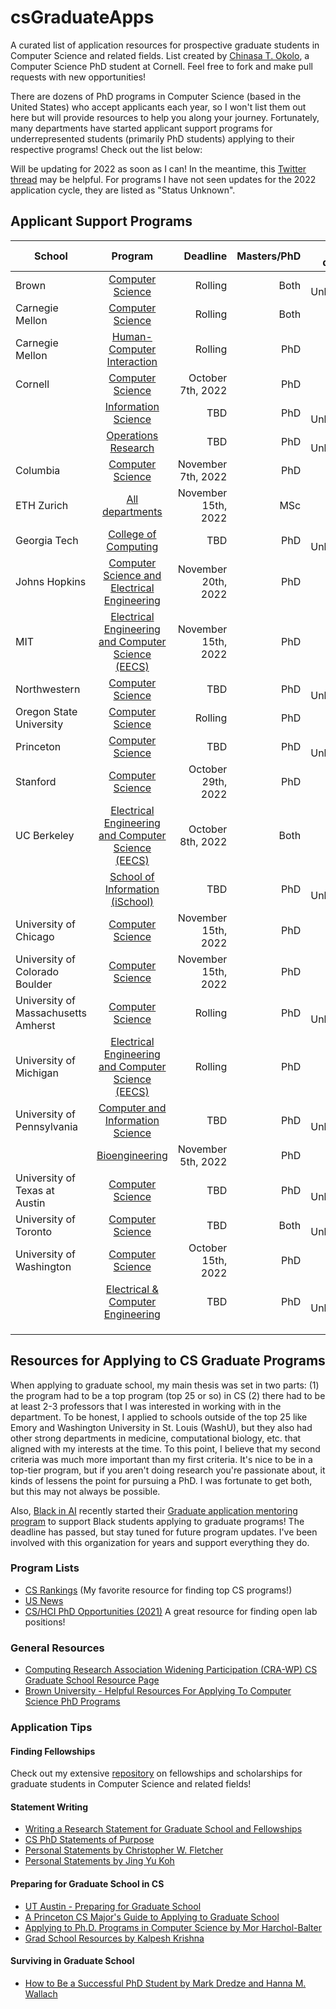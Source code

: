 # csGraduateApps
A curated list of application resources for prospective graduate students in Computer Science and related fields. List created by [Chinasa T. Okolo](http://www.chinasaokolo.com), a Computer Science PhD student at Cornell. Feel free to fork and make pull requests with new opportunities!

There are dozens of PhD programs in Computer Science (based in the United States) who accept applicants each year, so I won't list them out here but will provide resources to help you along your journey. Fortunately, many departments have started applicant support programs for underrepresented students (primarily PhD students) applying to their respective programs! Check out the list below:

Will be updating for 2022 as soon as I can! In the meantime, this [Twitter thread](https://twitter.com/andrewkuznet/status/1572589678360145922?s=20&t=qDG5vPKqlP480FvBZaI6Ig) may be helpful. For programs I have not seen updates for the 2022 application cycle, they are listed as "Status Unknown".

## Applicant Support Programs 
| School        | Program       | Deadline     | Masters/PhD  | Other details |
| ------------- |:-------------:| ------------:| ------------:| ------------:|
| Brown | [Computer Science](https://docs.google.com/forms/d/e/1FAIpQLScdG8AjMHfKAYmG8BqRBek6QffvZGUOTl9vgHnlClAUPZuOQw/viewform) | Rolling | Both | Status Unknown | 
| Carnegie Mellon | [Computer Science](https://www.cs.cmu.edu/gasp) | Rolling | Both |              | 
| Carnegie Mellon | [Human-Computer Interaction](https://docs.google.com/forms/d/e/1FAIpQLSeBMe-7vZ0cyofdJWmXkNMvNxx8J9uJp5FHhe0uK_OEZq0I1A/viewform) | Rolling  | PhD |              | 
| Cornell | [Computer Science](https://www.cs.cornell.edu/information/news/newsitem12443/student-applicant-support-program-computer-science-phd) | October 7th, 2022  | PhD |              |
|         | [Information Science](https://docs.google.com/forms/d/e/1FAIpQLSd4Rrsa7QYKS7V8B283gC0mpqqBALRSnCbIzr3SV9uLZHXqxw/viewform) | TBD | PhD | Status Unknown |
|         | [Operations Research](https://forms.gle/FEBgiRyAqhPhEcGr9) | TBD | PhD | Status Unknown |
| Columbia | [Computer Science](https://www.cs.columbia.edu/cscu-phd-par-program/) | November 7th, 2022 | PhD |  |
| ETH Zurich | [All departments](https://www.ethzpaap.com/) | November 15th, 2022 | MSc |              |
| Georgia Tech | [College of Computing](https://forms.office.com/pages/responsepage.aspx?id=u5ghSHuuJUuLem1_Mvqgg9xAot3THqRBplHR_fgRBB9UOTRaQ0hWNTVCNjlGTzE2TTIxTlZCTE5YWi4u) | TBD | PhD | Status Unknown |
| Johns Hopkins | [Computer Science and Electrical Engineering](https://www.clsp.jhu.edu/apply-for-phd/) | November 20th, 2022 | PhD |              |
| MIT | [Electrical Engineering and Computer Science (EECS)](https://eecs-gaap.mit.edu/) | November 15th, 2022 | PhD |              |
| Northwestern | [Computer Science](https://docs.google.com/forms/d/e/1FAIpQLScb1gexOTGCijOyujF5RJDBU7KXdYaYA8Dii2wXV2bv-TkjhQ/viewform) | TBD | PhD | Status Unknown |
| Oregon State University | [Computer Science](https://www.aigsa.club/) | Rolling | PhD |              |
| Princeton | [Computer Science](https://docs.google.com/forms/d/e/1FAIpQLSfKre2DhYTb65Ma21y4xPWxThX9YFClTz9YTSY_885WCLw0dA/viewform) | TBD | PhD | Status Unknown |
| Stanford | [Computer Science](https://cs.stanford.edu/admissions/phd/general-information) | October 29th, 2022 | PhD |              |
| UC Berkeley | [Electrical Engineering and Computer Science (EECS)](https://sites.google.com/berkeley.edu/eaaa/home) | October 8th, 2022 | Both |               |
|  | [School of Information (iSchool)](https://docs.google.com/forms/d/e/1FAIpQLSeGHXypnrBYIkJL2jsSbAHFqoEDUnZFlqQqqVCLafTL2w_8tw/closedform) | TBD | PhD | Status Unknown | 
| University of Chicago | [Computer Science](https://docs.google.com/forms/d/e/1FAIpQLScWh8dLviaAfUee4TEb6DENuBennnEpZZ71it1JQJ4UcWbiDw/viewform) | November 15th, 2022 | PhD |              |
| University of Colorado Boulder | [Computer Science](https://www.colorado.edu/cs/admissions/graduate-admissions) | November 15th, 2022 | PhD |              |
| University of Massachusetts Amherst | [Computer Science](https://paspumasscs.github.io) | Rolling | PhD | Status Unknown |
| University of Michigan | [Electrical Engineering and Computer Science (EECS)](https://docs.google.com/forms/d/e/1FAIpQLSfgppaIsr1eMjVtqLuX1lFpmoYTAIBOsDj8reDfgEs8OPCrlg/viewform) | Rolling | PhD |              |
| University of Pennsylvania | [Computer and Information Science](https://docs.google.com/forms/d/1ds010dwWkV6ZFwUhhrB1-NWFZfHAOFV7ZcytIZ6JDew) | TBD | PhD | Status Unknown |
|         | [Bioengineering](https://docs.google.com/forms/d/e/1FAIpQLSdsr2p5e9RldmUe5qpEpSpRThKFEhII0KSPtZ3hvFEVmdCaPg/viewform) | November 5th, 2022 | PhD |              |
| University of Texas at Austin | [Computer Science](https://www.cs.utexas.edu/graduate-program/prospective-students/applicationmentorship) | TBD | PhD | Status Unknown |
| University of Toronto | [Computer Science](https://sites.google.com/view/torontogaap) | TBD | Both | Status Unknown |
| University of Washington | [Computer Science](https://www.cs.washington.edu/academics/phd/admissions/pams) | October 15th, 2022 | PhD |              |
|         | [Electrical & Computer Engineering](https://docs.google.com/forms/d/e/1FAIpQLSd4Rrsa7QYKS7V8B283gC0mpqqBALRSnCbIzr3SV9uLZHXqxw/viewform) | TBD | PhD | Status Unknown |
|               |               |              |              |              |
|               |               |              |              |              |
|               |               |              |              |              |




## Resources for Applying to CS Graduate Programs
When applying to graduate school, my main thesis was set in two parts: (1) the program had to be a top program (top 25 or so) in CS (2) there had to be at least 2-3 professors that I was interested in working with in the department. To be honest, I applied to schools outside of the top 25 like Emory and Washington University in St. Louis (WashU), but they also had other strong departments in medicine, computational biology, etc. that aligned with my interests at the time. To this point, I believe that my second criteria was much more important than my first criteria. It's nice to be in a top-tier program, but if you aren't doing research you're passionate about, it kinds of lessens the point for pursuing a PhD. I was fortunate to get both, but this may not always be possible.

Also, [Black in AI](https://blackinai2020.vercel.app/) recently started their [Graduate application mentoring program](https://blackinai.github.io/post/academic_programs/) to support Black students applying to graduate programs! The deadline has passed, but stay tuned for future program updates. I've been involved with this organization for years and support everything they do.

### Program Lists
* [CS Rankings](http://csrankings.org/#/index?all) (My favorite resource for finding top CS programs!)
* [US News](https://www.usnews.com/best-graduate-schools/top-science-schools/computer-science-rankings) 
* [CS/HCI PhD Opportunities (2021)](http://www.andrewkuz.net/hci-opportunities-2021.html) A great resource for finding open lab positions!

### General Resources 
* [Computing Research Association Widening Participation (CRA-WP) CS Graduate School Resource Page](https://cra.org/cra-wp/resourcelibrary/?fwp_audience=undergrad-students&fwp_goal=graduate-school) 
* [Brown University - Helpful Resources For Applying To Computer Science PhD Programs](https://cs.brown.edu/degrees/doctoral/applications/helpful-resources-applying-computer-science-phd-programs/)

### Application Tips

#### Finding Fellowships
Check out my extensive [repository](https://github.com/chinasaokolo/csGraduateFellowships) on fellowships and scholarships for graduate students in Computer Science and related fields!

#### Statement Writing
* [Writing a Research Statement for Graduate School and Fellowships](https://h2r.cs.brown.edu/writing-a-research-statement-for-graduate-school-and-fellowships/)
* [CS PhD Statements of Purpose](https://cs-sop.org)
* [Personal Statements by Christopher W. Fletcher](http://cwfletcher.net/Pages/SoP.php)
* [Personal Statements by Jing Yu Koh](https://jykoh.com/jykoh_sop.pdf)


#### Preparing for Graduate School in CS
* [UT Austin - Preparing for Graduate School](https://www.cs.utexas.edu/undergraduate-program/academics/advising/preparing-graduate-school)
* [A Princeton CS Major's Guide to Applying to Graduate School](https://www.cs.princeton.edu/academics/ugradpgm/gsg)
* [Applying to Ph.D. Programs in Computer Science by Mor Harchol-Balter](https://www.cs.cmu.edu/~harchol/gradschooltalk.pdf)
* [Grad School Resources by Kalpesh Krishna](https://martiansideofthemoon.github.io/2018/05/29/grad-resources.html)

#### Surviving in Graduate School
* [How to Be a Successful PhD Student by Mark Dredze and Hanna M. Wallach](http://www.cs.jhu.edu/~mdredze/publications/HowtoBeaSuccessfulPhDStudent.pdf)


